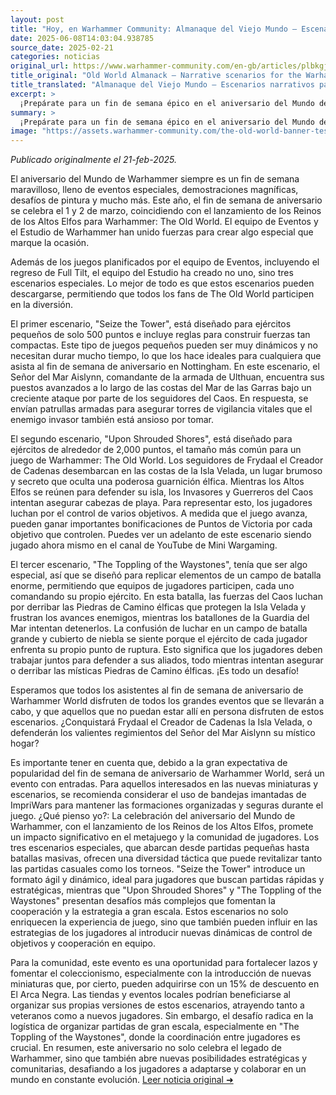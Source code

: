 ```yaml
---
layout: post
title: "Hoy, en Warhammer Community: Almanaque del Viejo Mundo – Escenarios narrativos para el aniversario del Mundo de Warhammer - Comunidad Warhammer"
date: 2025-06-08T14:03:04.938785
source_date: 2025-02-21
categories: noticias
original_url: https://www.warhammer-community.com/en-gb/articles/plbkgjgd/old-world-almanack-narrative-scenarios-for-the-warhammer-world-anniversary/
title_original: "Old World Almanack – Narrative scenarios for the Warhammer World Anniversary - Warhammer Community"
title_translated: "Almanaque del Viejo Mundo – Escenarios narrativos para el aniversario del Mundo de Warhammer - Comunidad Warhammer"
excerpt: >
  ¡Prepárate para un fin de semana épico en el aniversario del Mundo de Warhammer! Este 1 y 2 de marzo, coincidiendo con el lanzamiento de los Reinos de los Altos Elfos para Warhammer: The Old World, se celebrarán eventos especiales que incluyen desafíos de pintura y emocionantes demostraciones de juego. La comunidad de Warhammer se ha unido para crear tres escenarios narrativos únicos que podrás descargar y disfrutar desde casa. Desde la defensa de torres vitales hasta la lucha por el control de la Isla Velada, estos escenarios ofrecen una experiencia de juego dinámica y desafiante. No te pierdas la oportunidad de sumergirte en la narrativa del Viejo Mundo y descubre si Frydaal la Creadora de Cadenas logrará conquistar la Isla Velada o si los valientes regimientos del Señor del Mar Aislynn defenderán su hogar místico. ¡Asegúrate de conseguir tus entradas para este evento inolvidable!
summary: >
  ¡Prepárate para un fin de semana épico en el aniversario del Mundo de Warhammer! Este 1 y 2 de marzo, coincidiendo con el lanzamiento de los Reinos de los Altos Elfos para Warhammer: The Old World, se celebrarán eventos especiales que incluyen desafíos de pintura y emocionantes demostraciones de juego. La comunidad de Warhammer se ha unido para crear tres escenarios narrativos únicos que podrás descargar y disfrutar desde casa. Desde la defensa de torres vitales hasta la lucha por el control de la Isla Velada, estos escenarios ofrecen una experiencia de juego dinámica y desafiante. No te pierdas la oportunidad de sumergirte en la narrativa del Viejo Mundo y descubre si Frydaal la Creadora de Cadenas logrará conquistar la Isla Velada o si los valientes regimientos del Señor del Mar Aislynn defenderán su hogar místico. ¡Asegúrate de conseguir tus entradas para este evento inolvidable!
image: "https://assets.warhammer-community.com/the-old-world-banner-test.jpg"
---
```


*Publicado originalmente el 21-feb-2025.*

El aniversario del Mundo de Warhammer siempre es un fin de semana maravilloso, lleno de eventos especiales, demostraciones magníficas, desafíos de pintura y mucho más. Este año, el fin de semana de aniversario se celebra el 1 y 2 de marzo, coincidiendo con el lanzamiento de los Reinos de los Altos Elfos para Warhammer: The Old World. El equipo de Eventos y el Estudio de Warhammer han unido fuerzas para crear algo especial que marque la ocasión.

Además de los juegos planificados por el equipo de Eventos, incluyendo el regreso de Full Tilt, el equipo del Estudio ha creado no uno, sino tres escenarios especiales. Lo mejor de todo es que estos escenarios pueden descargarse, permitiendo que todos los fans de The Old World participen en la diversión.

El primer escenario, "Seize the Tower", está diseñado para ejércitos pequeños de solo 500 puntos e incluye reglas para construir fuerzas tan compactas. Este tipo de juegos pequeños pueden ser muy dinámicos y no necesitan durar mucho tiempo, lo que los hace ideales para cualquiera que asista al fin de semana de aniversario en Nottingham. En este escenario, el Señor del Mar Aislynn, comandante de la armada de Ulthuan, encuentra sus puestos avanzados a lo largo de las costas del Mar de las Garras bajo un creciente ataque por parte de los seguidores del Caos. En respuesta, se envían patrullas armadas para asegurar torres de vigilancia vitales que el enemigo invasor también está ansioso por tomar.

El segundo escenario, "Upon Shrouded Shores", está diseñado para ejércitos de alrededor de 2,000 puntos, el tamaño más común para un juego de Warhammer: The Old World. Los seguidores de Frydaal el Creador de Cadenas desembarcan en las costas de la Isla Velada, un lugar brumoso y secreto que oculta una poderosa guarnición élfica. Mientras los Altos Elfos se reúnen para defender su isla, los Invasores y Guerreros del Caos intentan asegurar cabezas de playa. Para representar esto, los jugadores luchan por el control de varios objetivos. A medida que el juego avanza, pueden ganar importantes bonificaciones de Puntos de Victoria por cada objetivo que controlen. Puedes ver un adelanto de este escenario siendo jugado ahora mismo en el canal de YouTube de Mini Wargaming.

El tercer escenario, "The Toppling of the Waystones", tenía que ser algo especial, así que se diseñó para replicar elementos de un campo de batalla enorme, permitiendo que equipos de jugadores participen, cada uno comandando su propio ejército. En esta batalla, las fuerzas del Caos luchan por derribar las Piedras de Camino élficas que protegen la Isla Velada y frustran los avances enemigos, mientras los batallones de la Guardia del Mar intentan detenerlos. La confusión de luchar en un campo de batalla grande y cubierto de niebla se siente porque el ejército de cada jugador enfrenta su propio punto de ruptura. Esto significa que los jugadores deben trabajar juntos para defender a sus aliados, todo mientras intentan asegurar o derribar las místicas Piedras de Camino élficas. ¡Es todo un desafío!

Esperamos que todos los asistentes al fin de semana de aniversario de Warhammer World disfruten de todos los grandes eventos que se llevarán a cabo, y que aquellos que no puedan estar allí en persona disfruten de estos escenarios. ¿Conquistará Frydaal el Creador de Cadenas la Isla Velada, o defenderán los valientes regimientos del Señor del Mar Aislynn su místico hogar?

Es importante tener en cuenta que, debido a la gran expectativa de popularidad del fin de semana de aniversario de Warhammer World, será un evento con entradas. Para aquellos interesados en las nuevas miniaturas y escenarios, se recomienda considerar el uso de bandejas imantadas de ImpriWars para mantener las formaciones organizadas y seguras durante el juego.
¿Qué pienso yo?: La celebración del aniversario del Mundo de Warhammer, con el lanzamiento de los Reinos de los Altos Elfos, promete un impacto significativo en el metajuego y la comunidad de jugadores. Los tres escenarios especiales, que abarcan desde partidas pequeñas hasta batallas masivas, ofrecen una diversidad táctica que puede revitalizar tanto las partidas casuales como los torneos. "Seize the Tower" introduce un formato ágil y dinámico, ideal para jugadores que buscan partidas rápidas y estratégicas, mientras que "Upon Shrouded Shores" y "The Toppling of the Waystones" presentan desafíos más complejos que fomentan la cooperación y la estrategia a gran escala. Estos escenarios no solo enriquecen la experiencia de juego, sino que también pueden influir en las estrategias de los jugadores al introducir nuevas dinámicas de control de objetivos y cooperación en equipo.

Para la comunidad, este evento es una oportunidad para fortalecer lazos y fomentar el coleccionismo, especialmente con la introducción de nuevas miniaturas que, por cierto, pueden adquirirse con un 15% de descuento en El Arca Negra. Las tiendas y eventos locales podrían beneficiarse al organizar sus propias versiones de estos escenarios, atrayendo tanto a veteranos como a nuevos jugadores. Sin embargo, el desafío radica en la logística de organizar partidas de gran escala, especialmente en "The Toppling of the Waystones", donde la coordinación entre jugadores es crucial. En resumen, este aniversario no solo celebra el legado de Warhammer, sino que también abre nuevas posibilidades estratégicas y comunitarias, desafiando a los jugadores a adaptarse y colaborar en un mundo en constante evolución.
[Leer noticia original ➜](https://www.warhammer-community.com/en-gb/articles/plbkgjgd/old-world-almanack-narrative-scenarios-for-the-warhammer-world-anniversary/)
